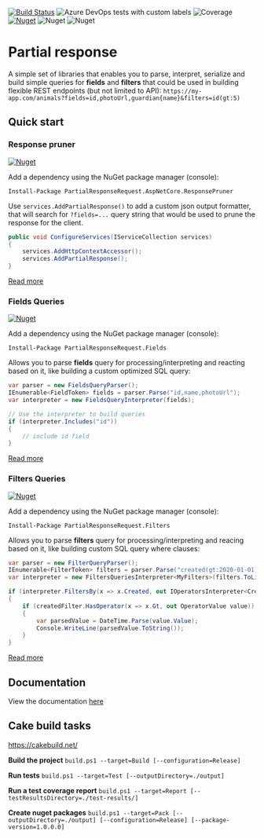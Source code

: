 [![Build Status](https://dev.azure.com/benasradzevicius9404/PartialResponseRequest/_apis/build/status/Pack?branchName=master)](https://dev.azure.com/benasradzevicius9404/Partial%20Response%20Request/_build/latest?definitionId=8&branchName=master)
![Azure DevOps tests with custom labels](https://img.shields.io/azure-devops/tests/benasradzevicius9404/partialresponserequest/8?label=Tests)
![Coverage](https://img.shields.io/azure-devops/coverage/benasradzevicius9404/PartialResponseRequest/8/master?label=Coverage)
[![Nuget](https://img.shields.io/nuget/dt/PartialResponseRequest.AspNetCore.ResponsePruner)](https://www.nuget.org/packages/PartialResponseRequest.Core)
![Nuget](https://img.shields.io/nuget/v/PartialResponseRequest.Core)
![Nuget](https://img.shields.io/nuget/vpre/PartialResponseRequest.Core?label=nuget%20prerelease)

# Partial response

A simple set of libraries that enables you to parse, interpret, serialize and build simple queries for **fields** and **filters** that could be used in building flexible REST endpoints (but not limited to API):
`https://my-app.com/animals?fields=id,photoUrl,guardian{name}&filters=id(gt:5)`


## Quick start

### Response pruner

[![Nuget](https://img.shields.io/nuget/dt/PartialResponseRequest.AspNetCore.ResponsePruner)](https://www.nuget.org/packages/PartialResponseRequest.AspNetCore.ResponsePruner)

Add a dependency using the NuGet package manager (console): 
```
Install-Package PartialResponseRequest.AspNetCore.ResponsePruner
```

Use `services.AddPartialResponse()` to add a custom json output formatter, that will search for `?fields=...` query string that would be used to prune the response for the client.
```csharp
public void ConfigureServices(IServiceCollection services)
{
    services.AddHttpContextAccessor();
    services.AddPartialResponse();
}
```
[Read more](https://benasradzevicius9404.github.io/PartialResponseRequest/response-pruner.html)

### Fields Queries

[![Nuget](https://img.shields.io/nuget/dt/PartialResponseRequest.Fields)](https://www.nuget.org/packages/PartialResponseRequest.Fields)

Add a dependency using the NuGet package manager (console):
```
Install-Package PartialResponseRequest.Fields
```

Allows you to parse **fields** query for processing/interpreting and reacting based on it, like building a custom optimized SQL query:
```csharp
var parser = new FieldsQueryParser();
IEnumerable<FieldToken> fields = parser.Parse("id,name,photoUrl");
var interpreter = new FieldsQueryInterpreter(fields);

// Use the interpreter to build queries
if (interpreter.Includes("id"))
{
    // include id field
}
```
[Read more](https://benasradzevicius9404.github.io/PartialResponseRequest/fields.html)

### Filters Queries

[![Nuget](https://img.shields.io/nuget/dt/PartialResponseRequest.Filters)](https://www.nuget.org/packages/PartialResponseRequest.Filters)

Add a dependency using the NuGet package manager (console):
```
Install-Package PartialResponseRequest.Filters
```

Allows you to parse **filters** query for processing/interpreting and reacing based on it, like building custom SQL query where clauses:
```csharp
var parser = new FilterQueryParser();
IEnumerable<FilterToken> filters = parser.Parse("created(gt:2020-01-01)");
var interpreter = new FiltersQueriesInterpreter<MyFilters>(filters.ToList());

if (interpreter.FiltersBy(x => x.Created, out IOperatorsInterpreter<CreatedFilters> createdFilter))
{
    if (createdFilter.HasOperator(x => x.Gt, out OperatorValue value))
    {
        var parsedValue = DateTime.Parse(value.Value);
        Console.WriteLine(parsedValue.ToString());
    }
}
```
[Read more](https://benasradzevicius9404.github.io/PartialResponseRequest/filters.html)

## Documentation
View the documentation [here](https://benasradzevicius9404.github.io/PartialResponseRequest)

## Cake build tasks
https://cakebuild.net/

**Build the project**
`build.ps1 --target=Build [--configuration=Release]`

**Run tests**
`build.ps1 --target=Test [--outputDirectory=./output]`

**Run a test coverage report**
`build.ps1 --target=Report [--testResultsDirectory=./test-results/]`

**Create nuget packages**
`build.ps1 --target=Pack [--outputDirectory=./output] [--configuration=Release] [--package-version=1.0.0.0]`
